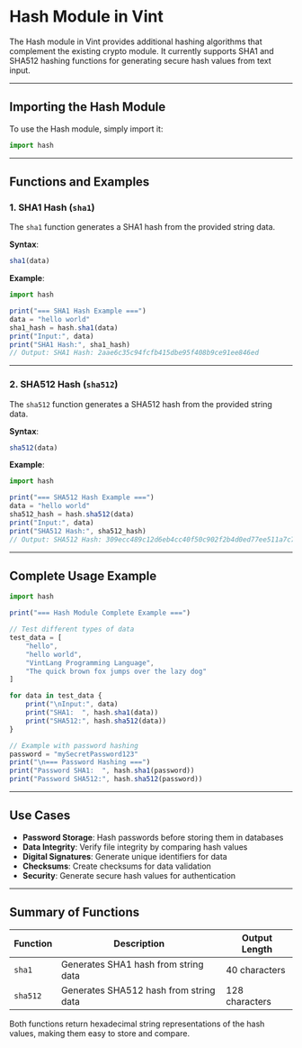 # Hash Module in Vint

The Hash module in Vint provides additional hashing algorithms that complement the existing crypto module. It currently supports SHA1 and SHA512 hashing functions for generating secure hash values from text input.

---

## Importing the Hash Module

To use the Hash module, simply import it:
```js
import hash
```

---

## Functions and Examples

### 1. SHA1 Hash (`sha1`)
The `sha1` function generates a SHA1 hash from the provided string data.

**Syntax**:
```js
sha1(data)
```

**Example**:
```js
import hash

print("=== SHA1 Hash Example ===")
data = "hello world"
sha1_hash = hash.sha1(data)
print("Input:", data)
print("SHA1 Hash:", sha1_hash)
// Output: SHA1 Hash: 2aae6c35c94fcfb415dbe95f408b9ce91ee846ed
```

---

### 2. SHA512 Hash (`sha512`)
The `sha512` function generates a SHA512 hash from the provided string data.

**Syntax**:
```js
sha512(data)
```

**Example**:
```js
import hash

print("=== SHA512 Hash Example ===")
data = "hello world"
sha512_hash = hash.sha512(data)
print("Input:", data)
print("SHA512 Hash:", sha512_hash)
// Output: SHA512 Hash: 309ecc489c12d6eb4cc40f50c902f2b4d0ed77ee511a7c7a9bcd3ca86d4cd86f989dd35bc5ff499670da34255b45b0cfd830e81f605dcf7dc5542e93ae9cd76f
```

---

## Complete Usage Example

```js
import hash

print("=== Hash Module Complete Example ===")

// Test different types of data
test_data = [
    "hello",
    "hello world",
    "VintLang Programming Language",
    "The quick brown fox jumps over the lazy dog"
]

for data in test_data {
    print("\nInput:", data)
    print("SHA1:  ", hash.sha1(data))
    print("SHA512:", hash.sha512(data))
}

// Example with password hashing
password = "mySecretPassword123"
print("\n=== Password Hashing ===")
print("Password SHA1:  ", hash.sha1(password))
print("Password SHA512:", hash.sha512(password))
```

---

## Use Cases

- **Password Storage**: Hash passwords before storing them in databases
- **Data Integrity**: Verify file integrity by comparing hash values
- **Digital Signatures**: Generate unique identifiers for data
- **Checksums**: Create checksums for data validation
- **Security**: Generate secure hash values for authentication

---

## Summary of Functions

| Function | Description                               | Output Length    |
|----------|-------------------------------------------|------------------|
| `sha1`   | Generates SHA1 hash from string data      | 40 characters    |
| `sha512` | Generates SHA512 hash from string data    | 128 characters   |

Both functions return hexadecimal string representations of the hash values, making them easy to store and compare.